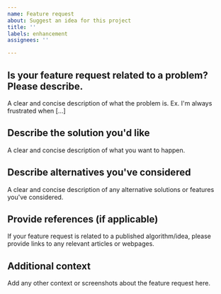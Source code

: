 ```yaml
---
name: Feature request
about: Suggest an idea for this project
title: ''
labels: enhancement
assignees: ''

---
```


## Is your feature request related to a problem? Please describe.
A clear and concise description of what the problem is. Ex. I'm always frustrated when [...]

## Describe the solution you'd like
A clear and concise description of what you want to happen.

## Describe alternatives you've considered
A clear and concise description of any alternative solutions or features you've considered.

## Provide references (if applicable)
If your feature request is related to a published algorithm/idea, please provide links to 
any relevant articles or webpages.

## Additional context
Add any other context or screenshots about the feature request here.
